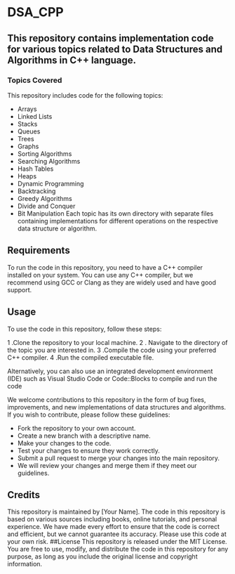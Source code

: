 # DSA_CPP
## This repository contains implementation code for various topics related to Data Structures and Algorithms in C++ language.
### Topics Covered
This repository includes code for the following topics:

- Arrays
- Linked Lists
- Stacks
- Queues
- Trees
- Graphs
- Sorting Algorithms
- Searching Algorithms
- Hash Tables
- Heaps
- Dynamic Programming
- Backtracking
- Greedy Algorithms
- Divide and Conquer
- Bit Manipulation
Each topic has its own directory with separate files containing implementations for different operations on the respective data structure or algorithm.

## Requirements
To run the code in this repository, you need to have a C++ compiler installed on your system. You can use any C++ compiler, but we recommend using GCC or Clang as they are widely used and have good support.
## Usage
To use the code in this repository, follow these steps:

1 .Clone the repository to your local machine.
2 . Navigate to the directory of the topic you are interested in.
3 .Compile the code using your preferred C++ compiler.
4 .Run the compiled executable file.

Alternatively, you can also use an integrated development environment (IDE) such as Visual Studio Code or Code::Blocks to compile and run the code

We welcome contributions to this repository in the form of bug fixes, improvements, and new implementations of data structures and algorithms. If you wish to contribute, please follow these guidelines:

- Fork the repository to your own account.
- Create a new branch with a descriptive name.
- Make your changes to the code.
- Test your changes to ensure they work correctly.
- Submit a pull request to merge your changes into the main repository.
- We will review your changes and merge them if they meet our guidelines.

## Credits
This repository is maintained by [Your Name]. The code in this repository is based on various sources including books, online tutorials, and personal experience. We have made every effort to ensure that the code is correct and efficient, but we cannot guarantee its accuracy. Please use this code at your own risk.
##License
This repository is released under the MIT License. You are free to use, modify, and distribute the code in this repository for any purpose, as long as you include the original license and copyright information.
